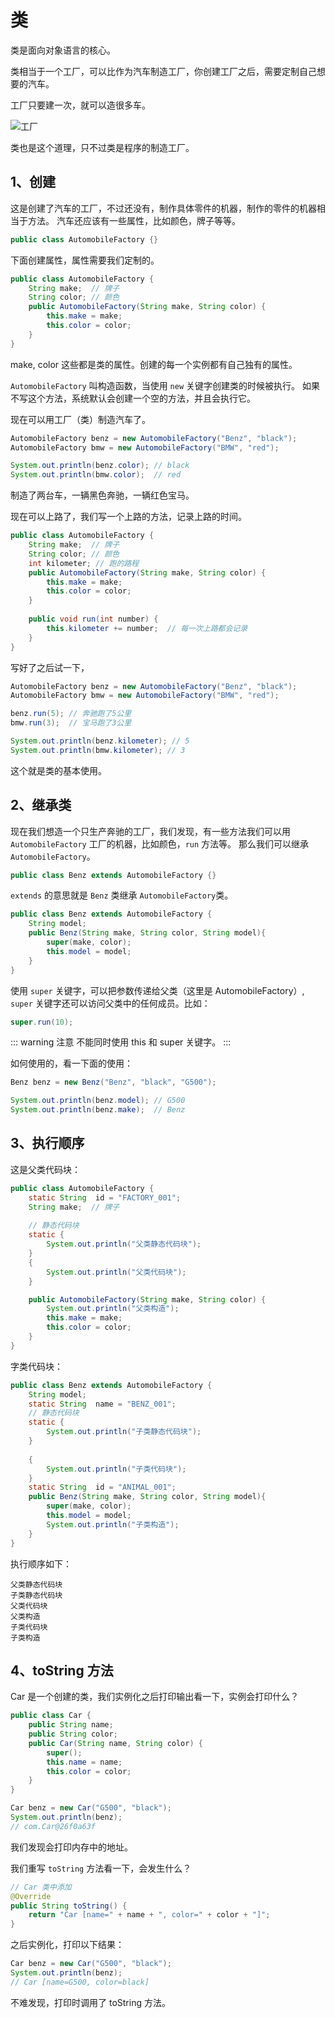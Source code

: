 # 类

类是面向对象语言的核心。

类相当于一个工厂，可以比作为汽车制造工厂，你创建工厂之后，需要定制自己想要的汽车。

工厂只要建一次，就可以造很多车。

![工厂](car.jpg)

类也是这个道理，只不过类是程序的制造工厂。

## 1、创建

这是创建了汽车的工厂，不过还没有，制作具体零件的机器，制作的零件的机器相当于方法。
汽车还应该有一些属性，比如颜色，牌子等等。

```java
public class AutomobileFactory {}
```

下面创建属性，属性需要我们定制的。

```java
public class AutomobileFactory {
    String make;  // 牌子
    String color; // 颜色
    public AutomobileFactory(String make, String color) {
        this.make = make;
        this.color = color;
    }
}
```
make, color 这些都是类的属性。创建的每一个实例都有自己独有的属性。

`AutomobileFactory` 叫构造函数，当使用 `new` 关键字创建类的时候被执行。
如果不写这个方法，系统默认会创建一个空的方法，并且会执行它。



现在可以用工厂（类）制造汽车了。

```java
AutomobileFactory benz = new AutomobileFactory("Benz", "black");
AutomobileFactory bmw = new AutomobileFactory("BMW", "red");

System.out.println(benz.color); // black
System.out.println(bmw.color);  // red
```

制造了两台车，一辆黑色奔驰，一辆红色宝马。

现在可以上路了，我们写一个上路的方法，记录上路的时间。

```java
public class AutomobileFactory {
    String make;  // 牌子
    String color; // 颜色
    int kilometer; // 跑的路程
    public AutomobileFactory(String make, String color) {
        this.make = make;
        this.color = color;
    }
    
    public void run(int number) {
        this.kilometer += number;  // 每一次上路都会记录
    }
}
```

写好了之后试一下，

```java
AutomobileFactory benz = new AutomobileFactory("Benz", "black");
AutomobileFactory bmw = new AutomobileFactory("BMW", "red");

benz.run(5); // 奔驰跑了5公里
bmw.run(3);  // 宝马跑了3公里

System.out.println(benz.kilometer); // 5
System.out.println(bmw.kilometer); // 3
```

这个就是类的基本使用。

## 2、继承类

现在我们想造一个只生产奔驰的工厂，我们发现，有一些方法我们可以用 `AutomobileFactory` 工厂的机器，比如颜色，`run` 方法等。
那么我们可以继承 `AutomobileFactory`。

```java
public class Benz extends AutomobileFactory {}
```

`extends` 的意思就是 `Benz` 类继承 `AutomobileFactory`类。


```java
public class Benz extends AutomobileFactory {
    String model;
    public Benz(String make, String color, String model){
        super(make, color);
        this.model = model;
    }
}
```
使用 `super` 关键字，可以把参数传递给父类（这里是 AutomobileFactory）, `super` 关键字还可以访问父类中的任何成员。比如：

```java
super.run(10);
```

::: warning 注意
不能同时使用 this 和 super 关键字。
:::

如何使用的，看一下面的使用：

```java
Benz benz = new Benz("Benz", "black", "G500");

System.out.println(benz.model); // G500
System.out.println(benz.make);  // Benz
```


## 3、执行顺序


这是父类代码块：

```java
public class AutomobileFactory {
	static String  id = "FACTORY_001";
    String make;  // 牌子
    
    // 静态代码块
    static {
    	System.out.println("父类静态代码块");
    }
    {
        System.out.println("父类代码块");
    }

    public AutomobileFactory(String make, String color) {
        System.out.println("父类构造");
        this.make = make;
        this.color = color;
    }
}
```

字类代码块：

```java
public class Benz extends AutomobileFactory {
    String model;
    static String  name = "BENZ_001";
    // 静态代码块
    static {
        System.out.println("子类静态代码块");
    }
    
    {
        System.out.println("子类代码块");
    }
    static String  id = "ANIMAL_001";
    public Benz(String make, String color, String model){
    	super(make, color);
        this.model = model;
        System.out.println("子类构造");
    }
}

```

执行顺序如下：
```
父类静态代码块
子类静态代码块
父类代码块
父类构造
子类代码块
子类构造
```



## 4、toString 方法

Car 是一个创建的类，我们实例化之后打印输出看一下，实例会打印什么？

```java
public class Car {
	public String name;
	public String color;
	public Car(String name, String color) {
		super();
		this.name = name;
		this.color = color;
	}
}

Car benz = new Car("G500", "black");
System.out.println(benz);
// com.Car@26f0a63f
```

我们发现会打印内存中的地址。

我们重写 `toString` 方法看一下，会发生什么？

```java
// Car 类中添加
@Override
public String toString() {
    return "Car [name=" + name + ", color=" + color + "]";
}
```

之后实例化，打印以下结果：

```java
Car benz = new Car("G500", "black");
System.out.println(benz);
// Car [name=G500, color=black]
```

不难发现，打印时调用了 toString 方法。



